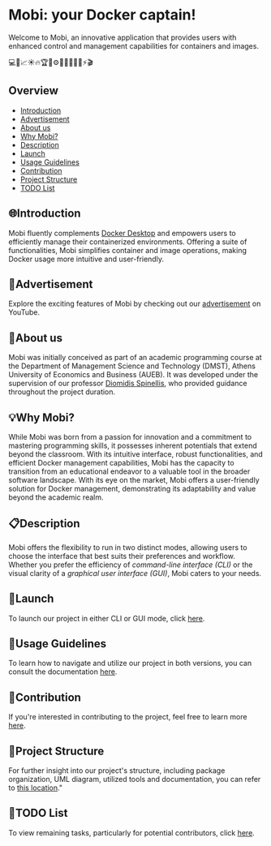# Mobi: your Docker captain!

Welcome to Mobi, an innovative application that provides users with enhanced control and management capabilities for containers and images.

💻🔐📈☀️🔥🏆🌟⚙️🌱🚧🔗🧩🔔⚡️🎬

## Overview 
- [Introduction](#introduction)
- [Advertisement](#advertisement)
- [About us](#about-us)
- [Why Mobi?](#why-mobi)
- [Description](#description)
- [Launch](#launch)
- [Usage Guidelines](#usage-guidelines)
- [Contribution](#contribution)
- [Project Structure](#project-structure) 
- [TODO List](#todo-list)

    

## 🌐Introduction
Mobi fluently complements [Docker Desktop](https://www.docker.com/products/docker-desktop/) and empowers users to efficiently manage their containerized environments. Offering a suite of functionalities, Mobi simplifies container and image operations, making Docker usage more intuitive and user-friendly.

## 📢Advertisement
Explore the exciting features of Mobi by checking out our [advertisement](https://youtu.be/-OI_dHsb_To?si=HOEfthMy-dexYsC7) on YouTube.


## 📌About us
Mobi was initially conceived as part of an academic programming course at the Department of Management Science and Technology (DMST), Athens University of Economics and Business (AUEB). It was developed under the supervision of our professor [Diomidis Spinellis](https://github.com/dspinellis), who provided guidance throughout the project duration.

## 💡Why Mobi?
While Mobi was born from a passion for innovation and a commitment to mastering programming skills, it possesses inherent potentials that extend beyond the classroom. With its intuitive interface, robust functionalities, and efficient Docker management capabilities, Mobi has the capacity to transition from an educational endeavor to a valuable tool in the broader software landscape.
With its eye on the market, Mobi offers a user-friendly solution for Docker management, demonstrating its adaptability and value beyond the academic realm.


## 📋Description
Mobi offers the flexibility to run in two distinct modes, allowing users to choose the interface that best suits their preferences and workflow. Whether you prefer the efficiency of _command-line interface (CLI)_ or the visual clarity of a _graphical user interface (GUI)_, Mobi caters to your needs.


## 🚀Launch
To launch our project in either CLI or GUI mode, click [here](docs/launch.md).

## 📘Usage Guidelines
To learn how to navigate and utilize our project in both versions, you can consult the documentation [here](docs/usage_guidelines.md).


## 🤝Contribution
If you're interested in contributing to the project, feel free to learn more [here](docs/contribution.md).

## 💼Project Structure
For further insight into our project's structure, including package organization, UML diagram, utilized tools and documentation, you can refer to [this location](docs/project_structure.md)."


## 🚩TODO List
To view remaining tasks, particularly for potential contributors, click [here](docs/todo_list.md).



